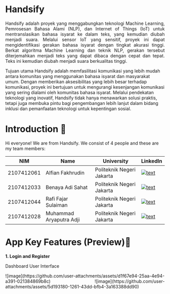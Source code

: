 # Handsify

<p align="justify">     Handsify adalah proyek yang menggabungkan teknologi Machine Learning, Pemrosesan Bahasa Alami (NLP), dan Internet of Things (IoT) untuk mentranslasikan bahasa isyarat ke dalam teks, yang kemudian diubah menjadi suara. Melalui sensor IoT yang sensitif, proyek ini dapat mengidentifikasi gerakan bahasa isyarat dengan tingkat akurasi tinggi. Berkat algoritma Machine Learning dan teknik NLP, gerakan tersebut diterjemahkan menjadi teks yang dapat dibaca dengan cepat dan tepat. Teks ini kemudian diubah menjadi suara berkualitas tinggi.

Tujuan utama Handsify adalah memfasilitasi komunikasi yang lebih mudah antara komunitas yang menggunakan bahasa isyarat dan masyarakat umum. Dengan memberikan aksesibilitas yang lebih besar terhadap komunikasi, proyek ini bertujuan untuk mengurangi kesenjangan komunikasi yang sering dialami oleh komunitas bahasa isyarat. Melalui pendekatan teknologi yang inovatif, Handsify tidak hanya menawarkan solusi praktis, tetapi juga membuka pintu bagi pengembangan lebih lanjut dalam bidang inklusi dan pemanfaatan teknologi untuk kepentingan sosial. </p>

# Introduction 👋

Hi everyone! We are from Handsify. We consist of 4 people and these are my team members:

| NIM | Name | University | LinkedIn |
| ---      | ---       | ---       | ---       |
| 2107412061 | Alfian Fakhrudin | Politeknik Negeri Jakarta | [![text](https://img.shields.io/badge/LinkedIn-0077B5?style=for-the-badge&logo=linkedin&logoColor=white)](https://www.linkedin.com/in/alfian-fakhrudin-9285b5216/) |
| 2107412033  | Benaya Adi Sahat | Politeknik Negeri Jakarta | [![text](https://img.shields.io/badge/LinkedIn-0077B5?style=for-the-badge&logo=linkedin&logoColor=white)](https://www.linkedin.com/in/benayaadi/) |
| 2107412044  | Rafi Fajar Sulaiman | Politeknik Negeri Jakarta | [![text](https://img.shields.io/badge/LinkedIn-0077B5?style=for-the-badge&logo=linkedin&logoColor=white)](https://www.linkedin.com/in/rafi-fajar-sulaiman/) |
| 2107412028  | Muhammad Aryaputra Adji | Politeknik Negeri Jakarta | [![text](https://img.shields.io/badge/LinkedIn-0077B5?style=for-the-badge&logo=linkedin&logoColor=white)](https://www.linkedin.com/in/aryaptradji/) |

# App Key Features (Preview)📱
**1. Login and Register**

<p align="justify"> Dashboard User Interface</p>

<p align="justify">
  ![image](https://github.com/user-attachments/assets/d1f67e94-25aa-4e94-a391-021384869b8c)
  ![image](https://github.com/user-attachments/assets/5d193180-1261-43dd-bfb4-3a163388dd90)
  <span style="margin: 0 9%;"></span> <!-- Jarak antara dua gambar -->
</p>
